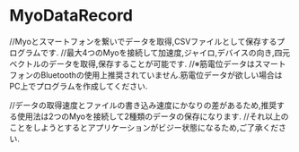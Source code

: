 # MyoDataRecord
//Myoとスマートフォンを繋いでデータを取得,CSVファイルとして保存するプログラムです.
//最大4つのMyoを接続して加速度,ジャイロ,デバイスの向き,四元ベクトルのデータを取得,保存することが可能です.
//※筋電位データはスマートフォンのBluetoothの使用上推奨されていません.筋電位データが欲しい場合はPC上でプログラムを作成してください.

//データの取得速度とファイルの書き込み速度にかなりの差があるため,推奨する使用法は2つのMyoを接続して2種類のデータの保存になります.
//それ以上のことをしようとするとアプリケーションがビジー状態になるため,ご了承ください.
